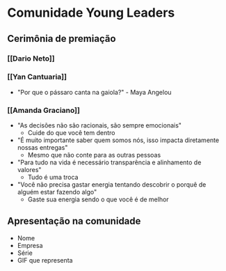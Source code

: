 # Comunidade Young Leaders
## Cerimônia de premiação
### [[Dario Neto]]

### [[Yan Cantuaria]]
- "Por que o pássaro canta na gaiola?" - Maya Angelou

### [[Amanda Graciano]]
- "As decisões não são racionais, são sempre emocionais"
	- Cuide do que você tem dentro
- "É muito importante saber quem somos nós, isso impacta diretamente nossas entregas"
	- Mesmo que não conte para as outras pessoas
- "Para tudo na vida é necessário transparência e alinhamento de valores"
	- Tudo é uma troca
- "Você não precisa gastar energia tentando descobrir o porquê de alguém estar fazendo algo"
	- Gaste sua energia sendo o que você é de melhor

## Apresentação na comunidade
- Nome
- Empresa
- Série
- GIF que representa
